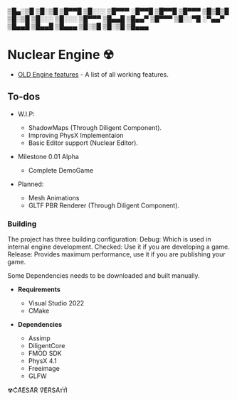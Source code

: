 
▒█▄░▒█ ▒█░▒█ ▒█▀▀█ ▒█░░░ ▒█▀▀▀ ░█▀▀█ ▒█▀▀█ ▒█▀▀▀ 
▒█▒█▒█ ▒█░▒█ ▒█░░░ ▒█░░░ ▒█▀▀▀ ▒█▄▄█ ▒█▄▄▀ ▒█▀▀▀ 
▒█░░▀█ ░▀▄▄▀ ▒█▄▄█ ▒█▄▄█ ▒█▄▄▄ ▒█░▒█ ▒█░▒█ ▒█▄▄▄


# Nuclear Engine ☢

* [OLD Engine features]("") - A list of all working features.

## To-dos 
  - W.I.P:
    - ShadowMaps (Through Diligent Component).
	- Improving PhysX Implementaion
	- Basic Editor support (Nuclear Editor).

  - Milestone 0.01 Alpha
	- Complete DemoGame
	
  - Planned:
	- Mesh Animations
	- GLTF PBR Renderer (Through Diligent Component).

### Building
The project has three building configuration:
Debug: Which is used in internal engine development.
Checked: Use it if you are developing a game.
Release: Provides maximum performance, use it if you are publishing your game.

Some Dependencies needs to be downloaded and built manually.

- __Requirements__
  - Visual Studio 2022
  - CMake

- __Dependencies__
  - Assimp
  - DiligentCore
  - FMOD SDK
  - PhysX 4.1
  - Freeimage
  - GLFW 

☢CͨAͣEͤS͛AͣRͬ VͮEͤRͬS͛AͣᴛⷮᴛⷮIͥ

  
  
  
  
  
  
  
  
  
  
  
  
  
  
  
  
  
  
  
  
  
  
  
  
  
  